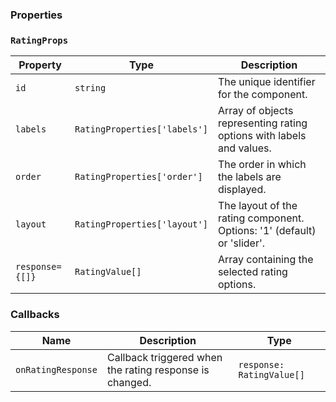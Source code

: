 ### Properties

### `RatingProps`

| Property        | Type                         | Description                                                             |
| --------------- | ---------------------------- | ----------------------------------------------------------------------- |
| `id`            | `string`                     | The unique identifier for the component.                                |
| `labels`        | `RatingProperties['labels']` | Array of objects representing rating options with labels and values.    |
| `order`         | `RatingProperties['order']`  | The order in which the labels are displayed.                            |
| `layout`        | `RatingProperties['layout']` | The layout of the rating component. Options: '1' (default) or 'slider'. |
| `response={[]}` | `RatingValue[]`              | Array containing the selected rating options.                           |

### Callbacks

| Name               | Description                                             | Type                      |
| ------------------ | ------------------------------------------------------- | ------------------------- |
| `onRatingResponse` | Callback triggered when the rating response is changed. | `response: RatingValue[]` |
